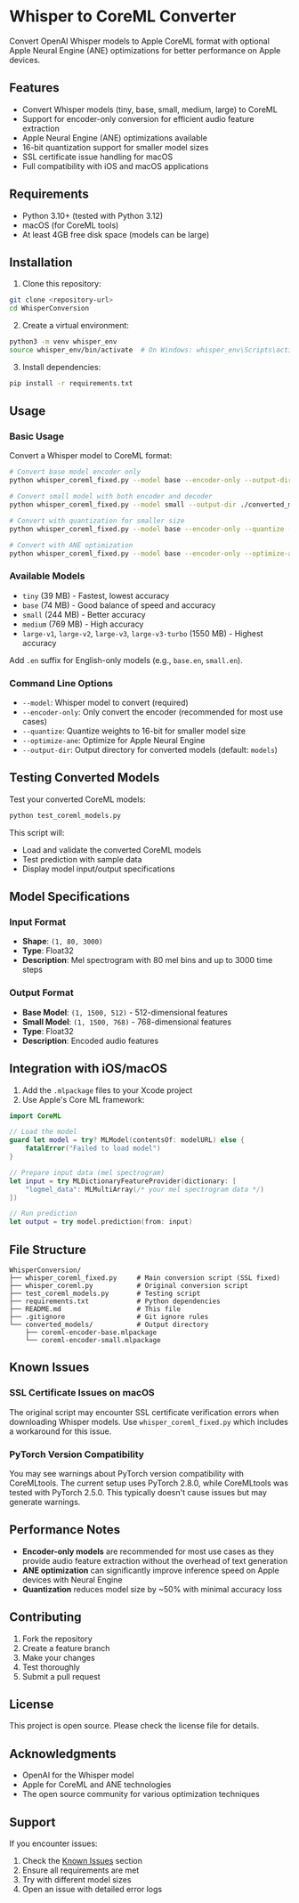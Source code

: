 # Whisper to CoreML Converter

Convert OpenAI Whisper models to Apple CoreML format with optional Apple Neural Engine (ANE) optimizations for better performance on Apple devices.

## Features

- Convert Whisper models (tiny, base, small, medium, large) to CoreML
- Support for encoder-only conversion for efficient audio feature extraction
- Apple Neural Engine (ANE) optimizations available
- 16-bit quantization support for smaller model sizes
- SSL certificate issue handling for macOS
- Full compatibility with iOS and macOS applications

## Requirements

- Python 3.10+ (tested with Python 3.12)
- macOS (for CoreML tools)
- At least 4GB free disk space (models can be large)

## Installation

1. Clone this repository:
```bash
git clone <repository-url>
cd WhisperConversion
```

2. Create a virtual environment:
```bash
python3 -m venv whisper_env
source whisper_env/bin/activate  # On Windows: whisper_env\Scripts\activate
```

3. Install dependencies:
```bash
pip install -r requirements.txt
```

## Usage

### Basic Usage

Convert a Whisper model to CoreML format:

```bash
# Convert base model encoder only
python whisper_coreml_fixed.py --model base --encoder-only --output-dir ./converted_models

# Convert small model with both encoder and decoder
python whisper_coreml_fixed.py --model small --output-dir ./converted_models

# Convert with quantization for smaller size
python whisper_coreml_fixed.py --model base --encoder-only --quantize --output-dir ./converted_models

# Convert with ANE optimization
python whisper_coreml_fixed.py --model base --encoder-only --optimize-ane --output-dir ./converted_models
```

### Available Models

- `tiny` (39 MB) - Fastest, lowest accuracy
- `base` (74 MB) - Good balance of speed and accuracy
- `small` (244 MB) - Better accuracy
- `medium` (769 MB) - High accuracy
- `large-v1`, `large-v2`, `large-v3`, `large-v3-turbo` (1550 MB) - Highest accuracy

Add `.en` suffix for English-only models (e.g., `base.en`, `small.en`).

### Command Line Options

- `--model`: Whisper model to convert (required)
- `--encoder-only`: Only convert the encoder (recommended for most use cases)
- `--quantize`: Quantize weights to 16-bit for smaller model size
- `--optimize-ane`: Optimize for Apple Neural Engine
- `--output-dir`: Output directory for converted models (default: `models`)

## Testing Converted Models

Test your converted CoreML models:

```bash
python test_coreml_models.py
```

This script will:
- Load and validate the converted CoreML models
- Test prediction with sample data
- Display model input/output specifications

## Model Specifications

### Input Format
- **Shape**: `(1, 80, 3000)`
- **Type**: Float32
- **Description**: Mel spectrogram with 80 mel bins and up to 3000 time steps

### Output Format
- **Base Model**: `(1, 1500, 512)` - 512-dimensional features
- **Small Model**: `(1, 1500, 768)` - 768-dimensional features
- **Type**: Float32
- **Description**: Encoded audio features

## Integration with iOS/macOS

1. Add the `.mlpackage` files to your Xcode project
2. Use Apple's Core ML framework:

```swift
import CoreML

// Load the model
guard let model = try? MLModel(contentsOf: modelURL) else {
    fatalError("Failed to load model")
}

// Prepare input data (mel spectrogram)
let input = try MLDictionaryFeatureProvider(dictionary: [
    "logmel_data": MLMultiArray(/* your mel spectrogram data */)
])

// Run prediction
let output = try model.prediction(from: input)
```

## File Structure

```
WhisperConversion/
├── whisper_coreml_fixed.py     # Main conversion script (SSL fixed)
├── whisper_coreml.py           # Original conversion script
├── test_coreml_models.py       # Testing script
├── requirements.txt            # Python dependencies
├── README.md                   # This file
├── .gitignore                  # Git ignore rules
└── converted_models/           # Output directory
    ├── coreml-encoder-base.mlpackage
    └── coreml-encoder-small.mlpackage
```

## Known Issues

### SSL Certificate Issues on macOS
The original script may encounter SSL certificate verification errors when downloading Whisper models. Use `whisper_coreml_fixed.py` which includes a workaround for this issue.

### PyTorch Version Compatibility
You may see warnings about PyTorch version compatibility with CoreMLtools. The current setup uses PyTorch 2.8.0, while CoreMLtools was tested with PyTorch 2.5.0. This typically doesn't cause issues but may generate warnings.

## Performance Notes

- **Encoder-only models** are recommended for most use cases as they provide audio feature extraction without the overhead of text generation
- **ANE optimization** can significantly improve inference speed on Apple devices with Neural Engine
- **Quantization** reduces model size by ~50% with minimal accuracy loss

## Contributing

1. Fork the repository
2. Create a feature branch
3. Make your changes
4. Test thoroughly
5. Submit a pull request

## License

This project is open source. Please check the license file for details.

## Acknowledgments

- OpenAI for the Whisper model
- Apple for CoreML and ANE technologies
- The open source community for various optimization techniques

## Support

If you encounter issues:
1. Check the [Known Issues](#known-issues) section
2. Ensure all requirements are met
3. Try with different model sizes
4. Open an issue with detailed error logs
